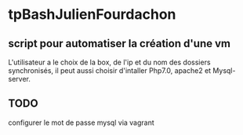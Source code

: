 # tpBashJulienFourdachon

## script pour automatiser la création d'une vm
L'utilisateur a le choix de la box, de l'ip et du nom des dossiers synchronisés, il peut aussi choisir d'intaller
Php7.0, apache2 et Mysql-server.

## TODO
configurer le mot de passe mysql via vagrant
